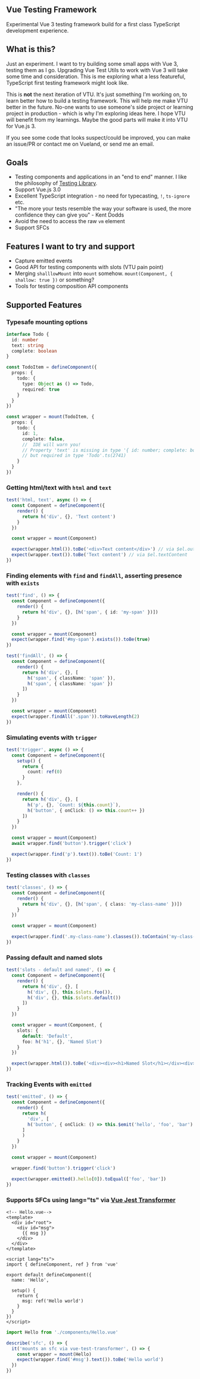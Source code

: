 ## Vue Testing Framework

Experimental Vue 3 testing framework build for a first class TypeScript development experience.

## What is this?

Just an experiment. I want to try building some small apps with Vue 3, testing them as I go. Upgrading Vue Test Utils to work with Vue 3 will take some time and consideration. This is me exploring what a less featureful, TypeScript first testing framework might look like.

This is **not** the next iteration of VTU. It's just something I'm working on, to learn better how to build a testing framework. This will help me make VTU better in the future. No-one wants to use someone's side project or learning project in production - which is why I'm exploring ideas here. I hope VTU will benefit from my learnings. Maybe the good parts will make it into VTU for Vue.js 3.

If you see some code that looks suspect/could be improved, you can make an issue/PR or contact me on Vueland, or send me an email.

## Goals

- Testing components and applications in an "end to end" manner. I like the philosophy of [Testing Library](https://testing-library.com/).
- Support Vue.js 3.0
- Excellent TypeScript integration - no need for typecasting, `!`, `ts-ignore` etc.
- "The more your tests resemble the way your software is used, the more confidence they can give you" - Kent Dodds
- Avoid the need to access the raw `vm` element
- Support SFCs

## Features I want to try and support

- Capture emitted events
- Good API for testing components with slots (VTU pain point)
- Merging `shalllowMount` into `mount` somehow. `mount(Component, { shallow: true })` or something?
- Tools for testing composition API components

## Supported Features

### Typesafe mounting options

```ts
interface Todo {
  id: number
  text: string
  complete: boolean
}

const TodoItem = defineComponent({
  props: {
    todo: {
      type: Object as () => Todo,
      required: true
    }
  }
})

const wrapper = mount(TodoItem, {
  props: {
    todo: {
      id: 1,
      complete: false, 
      //  IDE will warn you!
      // Property 'text' is missing in type '{ id: number; complete: boolean; }' 
      // but required in type 'Todo'.ts(2741)
    }
  }
})
```

### Getting html/text with `html` and `text`

```ts
test('html, text', async () => {
  const Component = defineComponent({
    render() {
      return h('div', {}, 'Text content')
    }
  })

  const wrapper = mount(Component)

  expect(wrapper.html()).toBe('<div>Text content</div>') // via $el.outerHTML
  expect(wrapper.text()).toBe('Text content') // via $el.textContent
})
```
### Finding elements with `find` and `findAll`, asserting presence with `exists`

```ts
test('find', () => {
  const Component = defineComponent({
    render() {
      return h('div', {}, [h('span', { id: 'my-span' })])
    }
  })

  const wrapper = mount(Component)
  expect(wrapper.find('#my-span').exists()).toBe(true)
})

test('findAll', () => {
  const Component = defineComponent({
    render() {
      return h('div', {}, [
        h('span', { className: 'span' }),
        h('span', { className: 'span' })
      ])
    }
  })

  const wrapper = mount(Component)
  expect(wrapper.findAll('.span')).toHaveLength(2)
})
```

### Simulating events with `trigger`

```ts
test('trigger', async () => {
  const Component = defineComponent({
    setup() {
      return {
        count: ref(0)
      }
    },

    render() {
      return h('div', {}, [
        h('p', {}, `Count: ${this.count}`),
        h('button', { onClick: () => this.count++ })
      ])
    }
  })

  const wrapper = mount(Component)
  await wrapper.find('button').trigger('click')

  expect(wrapper.find('p').text()).toBe('Count: 1')
})
```

### Testing classes with `classes`

```ts
test('classes', () => {
  const Component = defineComponent({
    render() {
      return h('div', {}, [h('span', { class: 'my-class-name' })])
    }
  })

  const wrapper = mount(Component)

  expect(wrapper.find('.my-class-name').classes()).toContain('my-class-name')
})
```

### Passing default and named slots

```ts
test('slots - default and named', () => {
  const Component = defineComponent({
    render() {
      return h('div', {}, [
        h('div', {}, this.$slots.foo()),
        h('div', {}, this.$slots.default())
      ])
    }
  })

  const wrapper = mount(Component, {
    slots: {
      default: 'Default',
      foo: h('h1', {}, 'Named Slot')
    }
  })

  expect(wrapper.html()).toBe('<div><div><h1>Named Slot</h1></div><div>Default</div></div>')
})
```

### Tracking Events with `emitted`

```ts
test('emitted', () => {
  const Component = defineComponent({
    render() {
      return h(
        'div', [
        h('button', { onClick: () => this.$emit('hello', 'foo', 'bar') })
      ]
      )
    }
  })

  const wrapper = mount(Component)

  wrapper.find('button').trigger('click')

  expect(wrapper.emitted().hello[0]).toEqual(['foo', 'bar'])
})
  ```


### Supports SFCs using lang="ts" via [Vue Jest Transformer](https://github.com/lmiller1990/vue-jest-transformer) 

```vue
<!-- Hello.vue-->
<template>
  <div id="root">
    <div id="msg">
      {{ msg }}
    </div>
  </div>
</template>

<script lang="ts">
import { defineComponent, ref } from 'vue'

export default defineComponent({
  name: 'Hello',

  setup() {
    return {
      msg: ref('Hello world')
    }
  }
})
</script>
```

```ts
import Hello from './components/Hello.vue'

describe('sfc', () => {
  it('mounts an sfc via vue-test-transformer', () => {
    const wrapper = mount(Hello)
    expect(wrapper.find('#msg').text()).toBe('Hello world')
  })
})
```